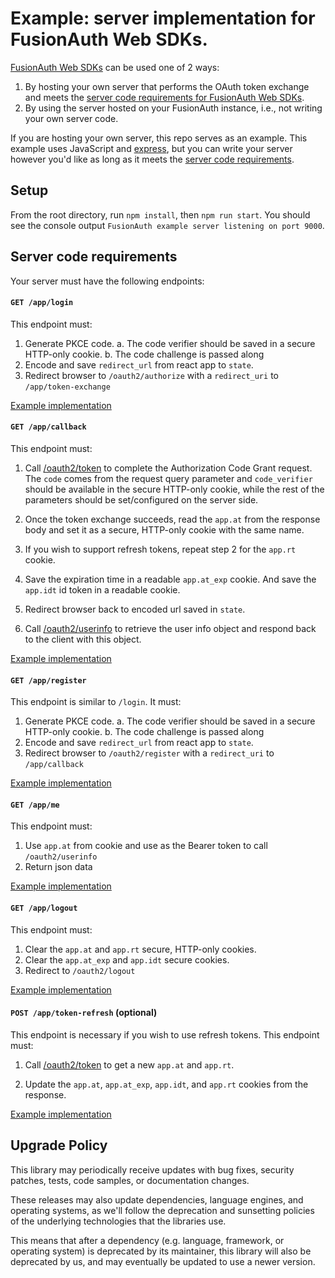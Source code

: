 # Example: server implementation for FusionAuth Web SDKs.
[FusionAuth Web SDKs](https://github.com/FusionAuth/fusionauth-javascript-sdk) can be used one of 2 ways:
1. By hosting your own server that performs the OAuth token exchange and meets the [server code requirements for FusionAuth Web SDKs](https://github.com/FusionAuth/fusionauth-javascript-sdk-express#server-code-requirements).
2. By using the server hosted on your FusionAuth instance, i.e., not writing your own server code.

If you are hosting your own server, this repo serves as an example. This example uses JavaScript and [express](https://expressjs.com/), but you can write your server however you'd like as long as it meets the [server code requirements](https://github.com/FusionAuth/fusionauth-javascript-sdk-express#server-code-requirements).

## Setup
From the root directory, run `npm install`, then `npm run start`. You should see the console output `FusionAuth example server listening on port 9000`.

## Server code requirements
Your server must have the following endpoints:

#### `GET /app/login`

This endpoint must:

1.  Generate PKCE code.
    a. The code verifier should be saved in a secure HTTP-only cookie.
    b. The code challenge is passed along
2.  Encode and save `redirect_url` from react app to `state`.
3.  Redirect browser to `/oauth2/authorize` with a `redirect_uri` to `/app/token-exchange`

[Example implementation](https://github.com/FusionAuth/fusionauth-javascript-sdk-express/blob/main/routes/login.js)

#### `GET /app/callback`

This endpoint must:

1.  Call
    [/oauth2/token](https://fusionauth.io/docs/v1/tech/oauth/endpoints#complete-the-authorization-code-grant-request)
    to complete the Authorization Code Grant request. The `code` comes from the request query parameter and
    `code_verifier` should be available in the secure HTTP-only cookie, while
    the rest of the parameters should be set/configured on the server
    side.

2.  Once the token exchange succeeds, read the `app.at` from the
    response body and set it as a secure, HTTP-only cookie with the same
    name.

3.  If you wish to support refresh tokens, repeat step 2 for the
    `app.rt` cookie.

4.  Save the expiration time in a readable `app.at_exp` cookie.  And save the `app.idt` id token in a readable cookie.

5.  Redirect browser back to encoded url saved in `state`.

4.  Call
    [/oauth2/userinfo](https://fusionauth.io/docs/v1/tech/oauth/endpoints#userinfo)
    to retrieve the user info object and respond back to the client with
    this object.

[Example implementation](https://github.com/FusionAuth/fusionauth-javascript-sdk-express/blob/main/routes/callback.js)

#### `GET /app/register`

This endpoint is similar to `/login`.  It must:

1.  Generate PKCE code.
    a. The code verifier should be saved in a secure HTTP-only cookie.
    b. The code challenge is passed along
2.  Encode and save `redirect_url` from react app to `state`.
3.  Redirect browser to `/oauth2/register` with a `redirect_uri` to `/app/callback`

[Example implementation](https://github.com/FusionAuth/fusionauth-javascript-sdk-express/blob/main/routes/register.js)

#### `GET /app/me`

This endpoint must:

1.  Use `app.at` from cookie and use as the Bearer token to call `/oauth2/userinfo`
2.  Return json data

[Example implementation](https://github.com/FusionAuth/fusionauth-javascript-sdk-express/blob/main/routes/me.js)

#### `GET /app/logout`

This endpoint must:

1.  Clear the `app.at` and `app.rt` secure, HTTP-only
    cookies.
2.  Clear the `app.at_exp` and `app.idt` secure cookies.
3.  Redirect to `/oauth2/logout`

[Example implementation](https://github.com/FusionAuth/fusionauth-javascript-sdk-express/blob/main/routes/logout.js)

#### `POST /app/token-refresh` (optional)

This endpoint is necessary if you wish to use refresh tokens. This
endpoint must:

1.  Call
    [/oauth2/token](https://fusionauth.io/docs/v1/tech/oauth/endpoints#refresh-token-grant-request)
    to get a new `app.at` and `app.rt`.

2.  Update the `app.at`, `app.at_exp`, `app.idt`, and `app.rt` cookies from the
    response.

[Example implementation](https://github.com/FusionAuth/fusionauth-javascript-sdk-express/blob/main/routes/refresh.js)
## Upgrade Policy

This library may periodically receive updates with bug fixes, security patches, tests, code samples, or documentation changes.

These releases may also update dependencies, language engines, and operating systems, as we\'ll follow the deprecation and sunsetting policies of the underlying technologies that the libraries use.

This means that after a dependency (e.g. language, framework, or operating system) is deprecated by its maintainer, this library will also be deprecated by us, and may eventually be updated to use a newer version.
